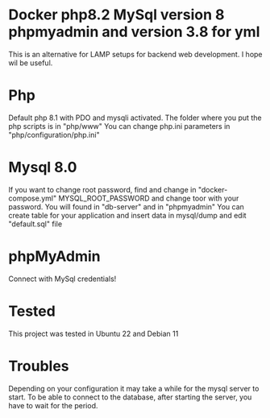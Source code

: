# Docker php8.2 MySql version 8 phpmyadmin and version 3.8 for yml
This is an alternative for LAMP setups for backend web development. I hope wil be useful.

# Php
Default php 8.1 with PDO and mysqli activated.
The folder where you put the php scripts is in "php/www"
You can change php.ini parameters in "php/configuration/php.ini"

# Mysql 8.0
If you want to change root password, find and change in "docker-compose.yml" MYSQL_ROOT_PASSWORD and change toor with your password.
You will found in "db-server" and in "phpmyadmin"
You can create table for your application and insert data in mysql/dump and edit "default.sql" file

# phpMyAdmin
Connect with MySql credentials!

# Tested
This project was tested in Ubuntu 22 and Debian 11

# Troubles
Depending on your configuration it may take a while for the mysql server to start. To be able to connect to the database, after starting the server, you have to wait for the period.